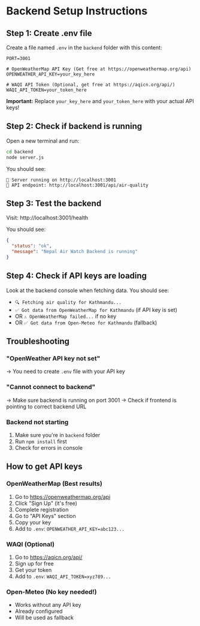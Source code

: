 # Backend Setup Instructions

## Step 1: Create .env file

Create a file named `.env` in the `backend` folder with this content:

```env
PORT=3001

# OpenWeatherMap API Key (Get free at https://openweathermap.org/api)
OPENWEATHER_API_KEY=your_key_here

# WAQI API Token (Optional, get free at https://aqicn.org/api/)
WAQI_API_TOKEN=your_token_here
```

**Important:** Replace `your_key_here` and `your_token_here` with your actual API keys!

## Step 2: Check if backend is running

Open a new terminal and run:
```bash
cd backend
node server.js
```

You should see:
```
🚀 Server running on http://localhost:3001
📍 API endpoint: http://localhost:3001/api/air-quality
```

## Step 3: Test the backend

Visit: http://localhost:3001/health

You should see:
```json
{
  "status": "ok",
  "message": "Nepal Air Watch Backend is running"
}
```

## Step 4: Check if API keys are loading

Look at the backend console when fetching data. You should see:
- `🔍 Fetching air quality for Kathmandu...`
- `✅ Got data from OpenWeatherMap for Kathmandu` (if API key is set)
- OR `⚠️ OpenWeatherMap failed...` if no key
- OR `✅ Got data from Open-Meteo for Kathmandu` (fallback)

## Troubleshooting

### "OpenWeather API key not set"
→ You need to create `.env` file with your API key

### "Cannot connect to backend"
→ Make sure backend is running on port 3001
→ Check if frontend is pointing to correct backend URL

### Backend not starting
1. Make sure you're in `backend` folder
2. Run `npm install` first
3. Check for errors in console

## How to get API keys

### OpenWeatherMap (Best results)
1. Go to https://openweathermap.org/api
2. Click "Sign Up" (it's free)
3. Complete registration
4. Go to "API Keys" section
5. Copy your key
6. Add to `.env`: `OPENWEATHER_API_KEY=abc123...`

### WAQI (Optional)
1. Go to https://aqicn.org/api/
2. Sign up for free
3. Get your token
4. Add to `.env`: `WAQI_API_TOKEN=xyz789...`

### Open-Meteo (No key needed!)
- Works without any API key
- Already configured
- Will be used as fallback

